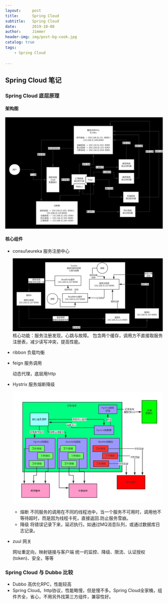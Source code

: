 ```yaml
---
layout:     post
title:      Spring Cloud
subtitle:   Spring Cloud
date:       2019-10-08
author:     Jimmer
header-img: img/post-bg-cook.jpg
catalog: true
tags:
    - Spring Cloud

---
```


## Spring Cloud 笔记

### Spring Cloud 底层原理

#### 架构图

![架构图](2019-10-30-15-30-19.png)

#### 核心组件

- consul\eureka 服务注册中心

    ![eureka底层原理](服务注册与发现.png)
    核心功能：服务注册发现，心跳与故障。
    包含两个缓存，调用方不直接取服务注册表，减少读写冲突，提高性能。
- ribbon 负载均衡
- feign 服务调用

    动态代理，底层用http

- Hystrix 服务熔断降级

    ![流程图](Hystris流程图.png)

  - 熔断
    不同服务的调用在不同的线程池中，当一个服务不可用时，调用他不等待超时，而是因为线程卡死，直接返回.防止服务雪崩。
  - 降级
    将错误记录下来，延迟执行。如通过MQ消息队列，或通过数据库日志记录。  
- zuul 网关

    网址重定向，映射链接与客户端
    统一的监控、降级、限流、认证授权(token)、安全，等等

### Spring Cloud 与 Dubbo 比较

- Dubbo 高优化RPC，性能较高
- Spring Cloud。http协议，性能略慢，但是慢不多。Spring Cloud全家桶，组件齐全，省心，不用另外找第三方组件，兼容性好。
